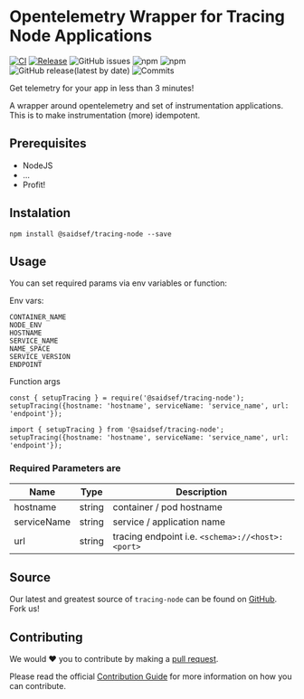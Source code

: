 # Opentelemetry Wrapper for Tracing Node Applications 

[![CI](https://github.com/saidsef/tracing-node/actions/workflows/pr.yml/badge.svg)](#Instalation)
[![Release](https://github.com/saidsef/tracing-node/actions/workflows/release.yml/badge.svg)](#Instalation)
![GitHub issues](https://img.shields.io/github/issues/saidsef/tracing-node)
![npm](https://img.shields.io/npm/v/%40saidsef%2Ftracing-node) ![npm](https://img.shields.io/npm/dt/%40saidsef/tracing-node)
![GitHub release(latest by date)](https://img.shields.io/github/v/release/saidsef/tracing-node)
![Commits](https://img.shields.io/github/commits-since/saidsef/tracing-node/latest.svg)




Get telemetry for your app in less than 3 minutes!

A wrapper around opentelemetry and set of instrumentation applications. This is to make instrumentation (more) idempotent.

## Prerequisites
- NodeJS
- ...
- Profit!

## Instalation

```
npm install @saidsef/tracing-node --save
```

## Usage

You can set required params via env variables or function:

Env vars:
```
CONTAINER_NAME
NODE_ENV
HOSTNAME
SERVICE_NAME
NAME_SPACE
SERVICE_VERSION
ENDPOINT
```

Function args
```
const { setupTracing } = require('@saidsef/tracing-node');
setupTracing({hostname: 'hostname', serviceName: 'service_name', url: 'endpoint'});
```

```
import { setupTracing } from '@saidsef/tracing-node';
setupTracing({hostname: 'hostname', serviceName: 'service_name', url: 'endpoint'});
```

### Required Parameters are

| Name | Type | Description|
|----- | ---- | ------------- |
| hostname | string | container / pod hostname | 
| serviceName | string | service / application name |
| url | string | tracing endpoint i.e. `<schema>://<host>:<port>` |

## Source

Our latest and greatest source of `tracing-node` can be found on [GitHub](https://github.com/saidsef/tracing-nodec/fork). Fork us!

## Contributing

We would :heart: you to contribute by making a [pull request](https://github.com/saidsef/tracing-node/pulls).

Please read the official [Contribution Guide](./CONTRIBUTING.md) for more information on how you can contribute.
